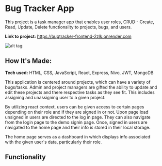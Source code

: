 # Bug Tracker App
This project is a task manager app that enables user roles, CRUD - Create, Read, Update, Delete functionality to projects, bugs, and users.

**Link to project:** https://bugtracker-frontend-2zlk.onrender.com

![alt tag](http://placecorgi.com/1200/650)

## How It's Made:

**Tech used:** HTML, CSS, JavaScript, React, Express, Nivo, JWT, MongoDB

This application is centered around projects, which can have a variety of bugs/tasks. Admin and project managers are gifted the ability to update and edit these projects and there respective tasks as they see fit. This includes assigning and unassigning user to a given project. 

By utilizing react context, users can be given access to certain pages depending on their role and if they are signed in or not. Upon page load unsigned in users are directed to the log in page. They can also navigate from the login page to the demo signin page. Once, signed in users are navigated to the home page and their info is stored in their local storage. 

The home page serves as a dashboard in which displays info associated with the given user's data, particularly their role.

## Functionality 
